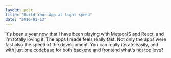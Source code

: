 ```yaml
---
layout: post
title: "Build Your App at light speed"
date: "2016-01-12"
---
```


It's been a year now that I have been playing with MeteorJS 
and React, and I'm totally loving it. The apps I made feels 
really fast. Not only the apps were fast also the speed of 
the development. You can really iterate easily, and with just one codebase
for both backend and frontend what's not too love? 

